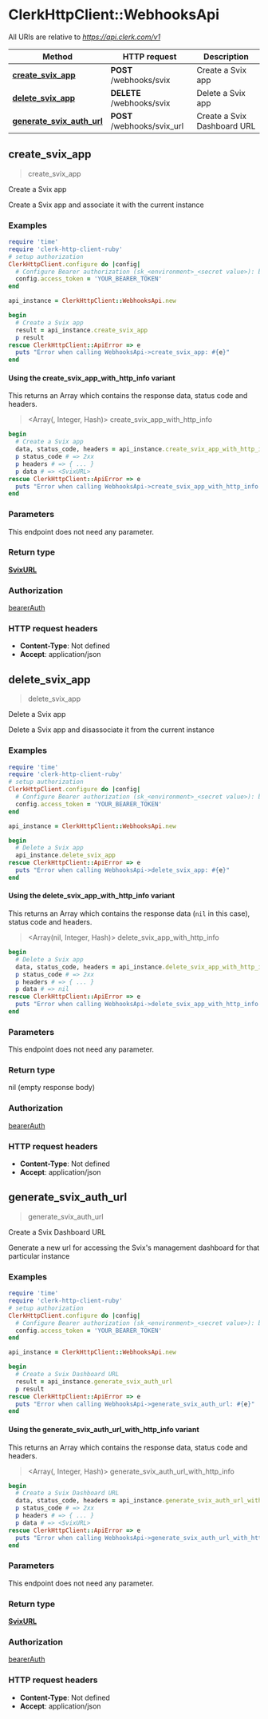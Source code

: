 # ClerkHttpClient::WebhooksApi

All URIs are relative to *https://api.clerk.com/v1*

| Method | HTTP request | Description |
| ------ | ------------ | ----------- |
| [**create_svix_app**](WebhooksApi.md#create_svix_app) | **POST** /webhooks/svix | Create a Svix app |
| [**delete_svix_app**](WebhooksApi.md#delete_svix_app) | **DELETE** /webhooks/svix | Delete a Svix app |
| [**generate_svix_auth_url**](WebhooksApi.md#generate_svix_auth_url) | **POST** /webhooks/svix_url | Create a Svix Dashboard URL |


## create_svix_app

> <SvixURL> create_svix_app

Create a Svix app

Create a Svix app and associate it with the current instance

### Examples

```ruby
require 'time'
require 'clerk-http-client-ruby'
# setup authorization
ClerkHttpClient.configure do |config|
  # Configure Bearer authorization (sk_<environment>_<secret value>): bearerAuth
  config.access_token = 'YOUR_BEARER_TOKEN'
end

api_instance = ClerkHttpClient::WebhooksApi.new

begin
  # Create a Svix app
  result = api_instance.create_svix_app
  p result
rescue ClerkHttpClient::ApiError => e
  puts "Error when calling WebhooksApi->create_svix_app: #{e}"
end
```

#### Using the create_svix_app_with_http_info variant

This returns an Array which contains the response data, status code and headers.

> <Array(<SvixURL>, Integer, Hash)> create_svix_app_with_http_info

```ruby
begin
  # Create a Svix app
  data, status_code, headers = api_instance.create_svix_app_with_http_info
  p status_code # => 2xx
  p headers # => { ... }
  p data # => <SvixURL>
rescue ClerkHttpClient::ApiError => e
  puts "Error when calling WebhooksApi->create_svix_app_with_http_info: #{e}"
end
```

### Parameters

This endpoint does not need any parameter.

### Return type

[**SvixURL**](SvixURL.md)

### Authorization

[bearerAuth](../README.md#bearerAuth)

### HTTP request headers

- **Content-Type**: Not defined
- **Accept**: application/json


## delete_svix_app

> delete_svix_app

Delete a Svix app

Delete a Svix app and disassociate it from the current instance

### Examples

```ruby
require 'time'
require 'clerk-http-client-ruby'
# setup authorization
ClerkHttpClient.configure do |config|
  # Configure Bearer authorization (sk_<environment>_<secret value>): bearerAuth
  config.access_token = 'YOUR_BEARER_TOKEN'
end

api_instance = ClerkHttpClient::WebhooksApi.new

begin
  # Delete a Svix app
  api_instance.delete_svix_app
rescue ClerkHttpClient::ApiError => e
  puts "Error when calling WebhooksApi->delete_svix_app: #{e}"
end
```

#### Using the delete_svix_app_with_http_info variant

This returns an Array which contains the response data (`nil` in this case), status code and headers.

> <Array(nil, Integer, Hash)> delete_svix_app_with_http_info

```ruby
begin
  # Delete a Svix app
  data, status_code, headers = api_instance.delete_svix_app_with_http_info
  p status_code # => 2xx
  p headers # => { ... }
  p data # => nil
rescue ClerkHttpClient::ApiError => e
  puts "Error when calling WebhooksApi->delete_svix_app_with_http_info: #{e}"
end
```

### Parameters

This endpoint does not need any parameter.

### Return type

nil (empty response body)

### Authorization

[bearerAuth](../README.md#bearerAuth)

### HTTP request headers

- **Content-Type**: Not defined
- **Accept**: application/json


## generate_svix_auth_url

> <SvixURL> generate_svix_auth_url

Create a Svix Dashboard URL

Generate a new url for accessing the Svix's management dashboard for that particular instance

### Examples

```ruby
require 'time'
require 'clerk-http-client-ruby'
# setup authorization
ClerkHttpClient.configure do |config|
  # Configure Bearer authorization (sk_<environment>_<secret value>): bearerAuth
  config.access_token = 'YOUR_BEARER_TOKEN'
end

api_instance = ClerkHttpClient::WebhooksApi.new

begin
  # Create a Svix Dashboard URL
  result = api_instance.generate_svix_auth_url
  p result
rescue ClerkHttpClient::ApiError => e
  puts "Error when calling WebhooksApi->generate_svix_auth_url: #{e}"
end
```

#### Using the generate_svix_auth_url_with_http_info variant

This returns an Array which contains the response data, status code and headers.

> <Array(<SvixURL>, Integer, Hash)> generate_svix_auth_url_with_http_info

```ruby
begin
  # Create a Svix Dashboard URL
  data, status_code, headers = api_instance.generate_svix_auth_url_with_http_info
  p status_code # => 2xx
  p headers # => { ... }
  p data # => <SvixURL>
rescue ClerkHttpClient::ApiError => e
  puts "Error when calling WebhooksApi->generate_svix_auth_url_with_http_info: #{e}"
end
```

### Parameters

This endpoint does not need any parameter.

### Return type

[**SvixURL**](SvixURL.md)

### Authorization

[bearerAuth](../README.md#bearerAuth)

### HTTP request headers

- **Content-Type**: Not defined
- **Accept**: application/json

